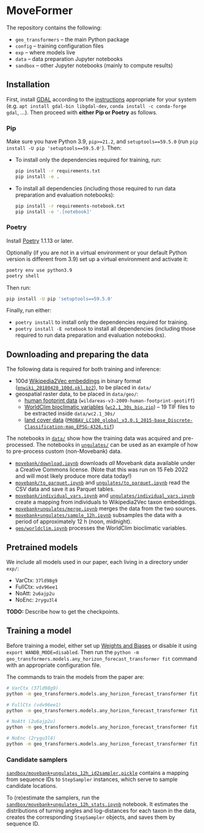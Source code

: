 # MoveFormer

The repository contains the following:
- `geo_transformers` – the main Python package
- `config` – training configuration files
- `exp` – where models live
- `data` – data preparation Jupyter notebooks
- `sandbox` – other Jupyter notebooks (mainly to compute results)

## Installation

First, install [GDAL](https://gdal.org/) according to the [instructions](https://gdal.org/download.html#binaries) appropriate for your system (e.g. `apt install gdal-bin libgdal-dev`, `conda install -c conda-forge gdal`, ...). Then proceed with **either Pip or Poetry** as follows.

### Pip
Make sure you have Python 3.9, `pip>=21.2`, and `setuptools==59.5.0` (run `pip install -U pip 'setuptools==59.5.0'`). Then:
- To install only the dependencies required for training, run:
  ```bash
  pip install -r requirements.txt
  pip install -e .
  ```
- To install all dependencies (including those required to run data preparation and evaluation notebooks):
  ```bash
  pip install -r requirements-notebook.txt
  pip install -e '.[notebook]'
  ```

### Poetry
Install [Poetry](https://python-poetry.org/) 1.1.13 or later.

Optionally (if you are not in a virtual environment or your default Python version is different from 3.9) set up a virtual environment and activate it:
```bash
poetry env use python3.9
poetry shell
```
Then run:
```bash
pip install -U pip 'setuptools==59.5.0'
```
Finally, run either:
- `poetry install` to install only the dependencies required for training.
- `poetry install -E notebook` to install all dependencies (including those required to run data preparation and evaluation notebooks).

## Downloading and preparing the data

The following data is required for both training and inference:
- 100d [Wikipedia2Vec embeddings](https://wikipedia2vec.github.io/wikipedia2vec/pretrained/) in binary format ([`enwiki_20180420_100d.pkl.bz2`](http://wikipedia2vec.s3.amazonaws.com/models/en/2018-04-20/enwiki_20180420_100d.pkl.bz2)), to be placed in `data/`
- geospatial raster data, to be placed in `data/geo/`:
  - [human footprint data](https://sedac.ciesin.columbia.edu/data/set/wildareas-v3-2009-human-footprint) (`wildareas-v3-2009-human-footprint-geotiff`)
  - [WorldClim bioclimatic variables](https://www.worldclim.org/data/worldclim21.html) ([`wc2.1_30s_bio.zip`](https://biogeo.ucdavis.edu/data/worldclim/v2.1/base/wc2.1_30s_bio.zip)) – 19 TIF files to be extracted inside `data/wc2.1_30s/`
  - [land cover data](https://doi.org/10.5281/zenodo.3939038) ([`PROBAV_LC100_global_v3.0.1_2015-base_Discrete-Classification-map_EPSG-4326.tif`](https://zenodo.org/record/3939038/files/PROBAV_LC100_global_v3.0.1_2015-base_Discrete-Classification-map_EPSG-4326.tif?download=1))

The notebooks in [`data/`](./data) show how the training data was acquired and pre-processed. The notebooks in [`ungulates/`](./ungulates) can be used as an example of how to pre-process custom (non-Movebank) data.
- [`movebank/download.ipynb`](./data/movebank/download.ipynb) downloads _all_ Movebank data available under a Creative Commons license. (Note that this was run on 15 Feb 2022 and will most likely produce more data today!)
- [`movebank/to_parquet.ipynb`](./data/movebank/to_parquet.ipynb) and [`ungulates/to_parquet.ipynb`](./data/ungulates/to_parquet.ipynb) read the CSV data and save it as Parquet tables.
- [`movebank/individual_vars.ipynb`](./data/movebank/individual_vars.ipynb) and [`ungulates/individual_vars.ipynb`](./data/ungulates/individual_vars.ipynb) create a mapping from individuals to Wikipedia2Vec taxon embeddings.
- [`movebank+ungulates/merge.ipynb`](./data/movebank%2Bungulates/merge.ipynb) merges the data from the two sources.
- [`movebank+ungulates/sample_12h.ipynb`](./data/movebank%2Bungulates/sample_12h.ipynb) subsamples the data with a period of approximately 12 h (noon, midnight).
- [`geo/worldclim.ipynb`](./data/geo/worldclim.ipynb) processes the WorldClim bioclimatic variables.

## Pretrained models

We include all models used in our paper, each living in a directory under `exp/`:
- VarCtx: `37ld98g9`
- FullCtx: `vdv96ee1`
- NoAtt: `2u6ajp2u`
- NoEnc: `2rygu3l4`

**TODO:** Describe how to get the checkpoints.

## Training a model

Before training a model, either set up [Weights and Biases](https://wandb.ai/) or disable it using `export WANDB_MODE=disabled`. Then run the `python -m geo_transformers.models.any_horizon_forecast_transformer fit` command with an appropriate configuration file.

The commands to train the models from the paper are:
```bash
# VarCtx (37ld98g9)
python -m geo_transformers.models.any_horizon_forecast_transformer fit --config config/forecast_mbk+ung_12h_sel_nofut.yaml --trainer.gpus=1 --trainer.logger=WandbLogger --trainer.logger.project=geo-transformers --trainer.logger.save_dir=exp/forecast_mbk+ung_12h
```
```bash
# FullCtx (vdv96ee1)
python -m geo_transformers.models.any_horizon_forecast_transformer fit --config config/forecast_mbk+ung_12h_sel_nofut.yaml --trainer.gpus=1 --trainer.logger=WandbLogger --trainer.logger.project=geo-transformers --trainer.logger.save_dir=exp/forecast_mbk+ung_12h --model.var_len_training_v2=False
```
```bash
# NoAtt (2u6ajp2u)
python -m geo_transformers.models.any_horizon_forecast_transformer fit --config config/forecast_mbk+ung_12h_sel_nofut_ctx1.yaml --trainer.gpus=1 --trainer.logger=WandbLogger --trainer.logger.project=geo-transformers --trainer.logger.save_dir=exp/forecast_mbk+ung_12h
```
```bash
# NoEnc (2rygu3l4)
python -m geo_transformers.models.any_horizon_forecast_transformer fit --config config/forecast_mbk+ung_12h_sel_nofut_ctx1.yaml --trainer.gpus=1 --trainer.logger=WandbLogger --trainer.logger.project=geo-transformers --trainer.logger.save_dir=exp/forecast_mbk+ung_12h --model.encoder.depth=0
```

### Candidate samplers

[`sandbox/movebank+ungulates_12h_id2sampler.pickle`](./sandbox/movebank+ungulates_12h_id2sampler.pickle) contains a mapping from sequence IDs to `StepSampler` instances, which serve to sample candidate locations.

To (re)estimate the samplers, run the [`sandbox/movebank+ungulates_12h_stats.ipynb`](./sandbox/movebank+ungulates_12h_stats.ipynb) notebook. It estimates the distributions of turning angles and log-distances for each taxon in the data, creates the corresponding `StepSampler` objects, and saves them by sequence ID.
